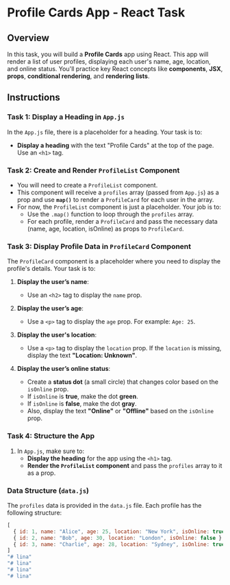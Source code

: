 # Profile Cards App - React Task

## Overview

In this task, you will build a **Profile Cards** app using React. This app will render a list of user profiles, displaying each user's name, age, location, and online status. You'll practice key React concepts like **components**, **JSX**, **props**, **conditional rendering**, and **rendering lists**.

## Instructions

### Task 1: Display a Heading in `App.js`

In the `App.js` file, there is a placeholder for a heading. Your task is to:
- **Display a heading** with the text "Profile Cards" at the top of the page. Use an `<h1>` tag.

### Task 2: Create and Render `ProfileList` Component

- You will need to create a `ProfileList` component.
- This component will receive a `profiles` array (passed from `App.js`) as a prop and use **`map()`** to render a `ProfileCard` for each user in the array.
- For now, the `ProfileList` component is just a placeholder. Your job is to:
  - Use the `.map()` function to loop through the `profiles` array.
  - For each profile, render a `ProfileCard` and pass the necessary data (name, age, location, isOnline) as props to `ProfileCard`.

### Task 3: Display Profile Data in `ProfileCard` Component

The `ProfileCard` component is a placeholder where you need to display the profile's details. Your task is to:

1. **Display the user’s name**:
   - Use an `<h2>` tag to display the `name` prop.
   
2. **Display the user’s age**:
   - Use a `<p>` tag to display the `age` prop. For example: `Age: 25`.

3. **Display the user's location**:
   - Use a `<p>` tag to display the `location` prop. If the `location` is missing, display the text **"Location: Unknown"**.

4. **Display the user’s online status**:
   - Create a **status dot** (a small circle) that changes color based on the `isOnline` prop.
   - If `isOnline` is **true**, make the dot **green**.
   - If `isOnline` is **false**, make the dot **gray**.
   - Also, display the text **"Online"** or **"Offline"** based on the `isOnline` prop.

### Task 4: Structure the App

1. In `App.js`, make sure to:
   - **Display the heading** for the app using the `<h1>` tag.
   - **Render the `ProfileList` component** and pass the `profiles` array to it as a prop.

### Data Structure (`data.js`)

The `profiles` data is provided in the `data.js` file. Each profile has the following structure:

```js
[
  { id: 1, name: "Alice", age: 25, location: "New York", isOnline: true },
  { id: 2, name: "Bob", age: 30, location: "London", isOnline: false },
  { id: 3, name: "Charlie", age: 28, location: "Sydney", isOnline: true }
]
"# lina" 
"# lina" 
"# lina" 
"# lina" 
